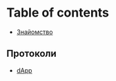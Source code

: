 # Table of contents

* [Знайомство](README.md)

## Протоколи <a href="#protocols" id="protocols"></a>

* [dApp](protocols/dapp.md)
